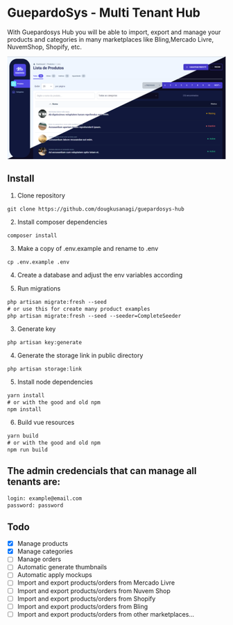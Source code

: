 # GuepardoSys - Multi Tenant Hub

With Guepardosys Hub you will be able to import, export and manage your products and categories in many marketplaces like Bling,Mercado Livre, NuvemShop, Shopify, etc.

![alt text](https://github.com/dougkusanagi/guepardosys-hub-test/blob/main/docs/screenshot-themes.png?raw=true)

## Install

1. Clone repository

```shell
git clone https://github.com/dougkusanagi/guepardosys-hub
```

2. Install composer dependencies

```shell
composer install
```

3. Make a copy of .env.example and rename to .env

```shell
cp .env.example .env
```

4. Create a database and adjust the env variables according

5. Run migrations

```shell
php artisan migrate:fresh --seed
# or use this for create many product examples
php artisan migrate:fresh --seed --seeder=CompleteSeeder
```

3. Generate key

```shell
php artisan key:generate
```

4. Generate the storage link in public directory

```shell
php artisan storage:link
```

5. Install node dependencies

```shell
yarn install
# or with the good and old npm
npm install
```

6. Build vue resources

```shell
yarn build
# or with the good and old npm
npm run build
```

## The admin credencials that can manage all tenants are:

```
login: example@email.com
password: password
```

## Todo

-   [x] Manage products
-   [x] Manage categories
-   [ ] Manage orders
-   [ ] Automatic generate thumbnails
-   [ ] Automatic apply mockups
-   [ ] Import and export products/orders from Mercado Livre
-   [ ] Import and export products/orders from Nuvem Shop
-   [ ] Import and export products/orders from Shopify
-   [ ] Import and export products/orders from Bling
-   [ ] Import and export products/orders from other marketplaces...
